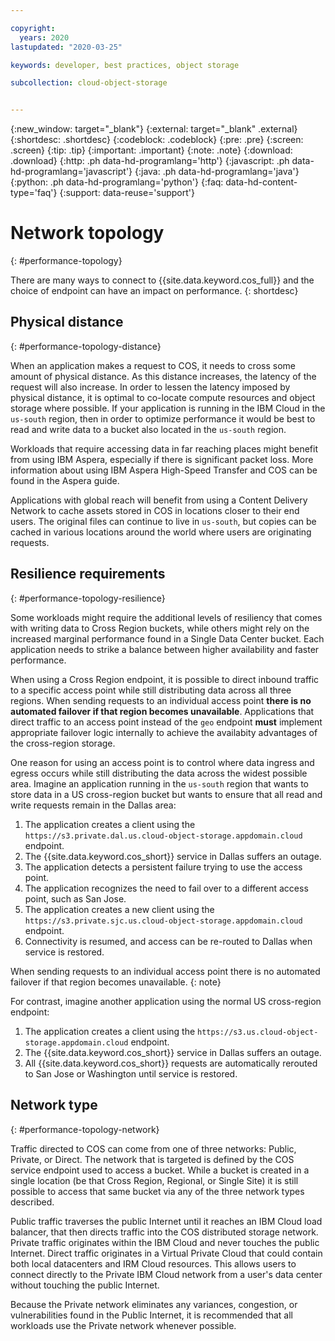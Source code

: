 ```yaml
---

copyright:
  years: 2020
lastupdated: "2020-03-25"

keywords: developer, best practices, object storage

subcollection: cloud-object-storage


---
```

{:new_window: target="_blank"}
{:external: target="_blank" .external}
{:shortdesc: .shortdesc}
{:codeblock: .codeblock}
{:pre: .pre}
{:screen: .screen}
{:tip: .tip}
{:important: .important}
{:note: .note}
{:download: .download} 
{:http: .ph data-hd-programlang='http'} 
{:javascript: .ph data-hd-programlang='javascript'} 
{:java: .ph data-hd-programlang='java'} 
{:python: .ph data-hd-programlang='python'}
{:faq: data-hd-content-type='faq'}
{:support: data-reuse='support'}

# Network topology 
{: #performance-topology}

There are many ways to connect to {{site.data.keyword.cos_full}} and the choice of endpoint can have an impact on performance.
{: shortdesc}

## Physical distance
{: #performance-topology-distance}

When an application makes a request to COS, it needs to cross some amount of physical distance.  As this distance increases, the latency of the request will also increase. In order to lessen the latency imposed by physical distance, it is optimal to co-locate compute resources and object storage where possible. If your application is running in the IBM Cloud in the `us-south` region, then in order to optimize performance it would be best to read and write data to a bucket also located in the `us-south` region. 

Workloads that require accessing data in far reaching places might benefit from using IBM Aspera, especially if there is significant packet loss.  More information about using IBM Aspera High-Speed Transfer and COS can be found in the Aspera guide.

Applications with global reach will benefit from using a Content Delivery Network to cache assets stored in COS in locations closer to their end users.  The original files can continue to live in `us-south`, but copies can be cached in various locations around the world where users are originating requests.  

## Resilience requirements
{: #performance-topology-resilience}

Some workloads might require the additional levels of resiliency that comes with writing data to Cross Region buckets, while others might rely on the increased marginal performance found in a Single Data Center bucket.  Each application needs to strike a balance between higher availability and faster performance.  

When using a Cross Region endpoint, it is possible to direct inbound traffic to a specific access point while still distributing data across all three regions. When sending requests to an individual access point **there is no automated failover if that region becomes unavailable**. Applications that direct traffic to an access point instead of the `geo` endpoint **must** implement appropriate failover logic internally to achieve the availabity advantages of the cross-region storage. 

One reason for using an access point is to control where data ingress and egress occurs while still distributing the data across the widest possible area. Imagine an application running in the `us-south` region that wants to store data in a US cross-region bucket but wants to ensure that all read and write requests remain in the Dallas area:

1. The application creates a client using the `https://s3.private.dal.us.cloud-object-storage.appdomain.cloud` endpoint.
2. The {{site.data.keyword.cos_short}} service in Dallas suffers an outage.
3. The application detects a persistent failure trying to use the access point.
4. The application recognizes the need to fail over to a different access point, such as San Jose.
5. The application creates a new client using the `https://s3.private.sjc.us.cloud-object-storage.appdomain.cloud` endpoint.
6. Connectivity is resumed, and access can be re-routed to Dallas when service is restored.

When sending requests to an individual access point there is no automated failover if that region becomes unavailable.
{: note}

For contrast, imagine another application using the normal US cross-region endpoint:

1. The application creates a client using the `https://s3.us.cloud-object-storage.appdomain.cloud` endpoint.
1. The {{site.data.keyword.cos_short}} service in Dallas suffers an outage.
2. All {{site.data.keyword.cos_short}} requests are automatically rerouted to San Jose or Washington until service is restored.

## Network type
{: #performance-topology-network}

Traffic directed to COS can come from one of three networks: Public, Private, or Direct. The network that is targeted is defined by the COS service endpoint used to access a bucket. While a bucket is created in a single location (be that Cross Region, Regional, or Single Site) it is still possible to access that same bucket via any of the three network types described.

Public traffic traverses the public Internet until it reaches an IBM Cloud load balancer, that then directs traffic into the COS distributed storage network. Private traffic originates within the IBM Cloud and never touches the public Internet.  Direct traffic originates in a Virtual Private Cloud that could contain both local datacenters and IRM Cloud resources. This allows users to connect directly to the Private IBM Cloud network from a user's data center without touching the public Internet. 

Because the Private network eliminates any variances, congestion, or vulnerabilities found in the Public Internet, it is recommended that all workloads use the Private network whenever possible.